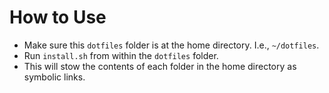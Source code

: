 # How to Use

- Make sure this `dotfiles` folder is at the home directory. I.e., `~/dotfiles`.
- Run `install.sh` from within the `dotfiles` folder.
- This will stow the contents of each folder in the home directory as symbolic links.
